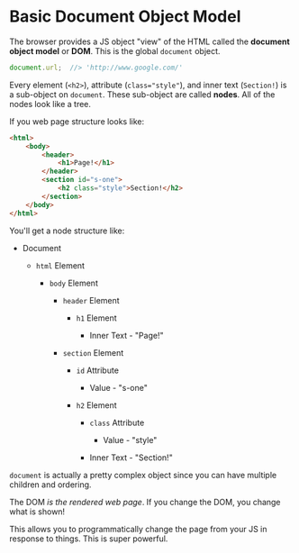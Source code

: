 # Basic Document Object Model

The browser provides a JS object "view" of the HTML called the **document object model** or **DOM**.
This is the global `document` object.

```js
document.url;  //> 'http://www.google.com/'
```

Every element (`<h2>`), attribute (`class="style"`), and inner text (`Section!`) is a sub-object on `document`.
These sub-object are called **nodes**.
All of the nodes look like a tree.

If you web page structure looks like:

```html
<html>
    <body>
        <header>
            <h1>Page!</h1>
        </header>
        <section id="s-one">
            <h2 class="style">Section!</h2>
        </section>
    </body>
</html>
```

You'll get a node structure like:

*   Document

    *   `html` Element

        *   `body` Element

            *   `header` Element

                *   `h1` Element

                    * Inner Text - "Page!"

            *   `section` Element

                *   `id` Attribute

                    * Value - "s-one"

                *   `h2` Element

                    *   `class` Attribute

                        * Value - "style"

                    *   Inner Text - "Section!"

`document` is actually a pretty complex object since you can have multiple children and ordering.

The DOM _is the rendered web page_.
If you change the DOM, you change what is shown!

This allows you to programmatically change the page from your JS in response to things.
This is super powerful.
